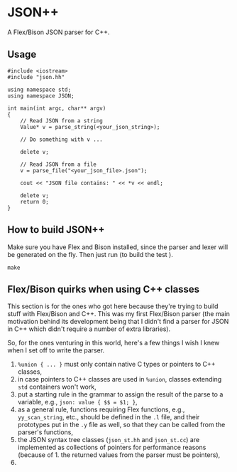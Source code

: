 # JSON++

A Flex/Bison JSON parser for C++.

## Usage

	#include <iostream>
	#include "json.hh"
	
	using namespace std;
	using namespace JSON;
	
	int main(int argc, char** argv)
	{
		// Read JSON from a string
		Value* v = parse_string(<your_json_string>);
        
        // Do something with v ...
        
        delete v;
		
		// Read JSON from a file
		v = parse_file("<your_json_file>.json");
		
		cout << "JSON file contains: " << *v << endl;
		
        delete v;
		return 0;
	}

## How to build JSON++

Make sure you have Flex and Bison installed, since the parser and lexer will be generated on the fly. Then just run (to build the test ).

    make

## Flex/Bison quirks when using C++ classes

This section is for the ones who got here because they're trying to build stuff with Flex/Bison and C++. This was my first Flex/Bison parser (the main motivation behind its development being that I didn't find a parser for JSON in C++ which didn't require a number of extra libraries).

So, for the ones venturing in this world, here's a few things I wish I knew when I set off to write the parser.

1. `%union { ... }` must only contain native C types or pointers to C++ classes,
2. in case pointers to C++ classes are used in `%union`, classes extending `std` containers won't work,
3. put a starting rule in the grammar to assign the result of the parse to a variable, e.g., `json: value { $$ = $1; }`,
4. as a general rule, functions requiring Flex functions, e.g., `yy_scan_string`, etc., should be defined in the `.l` file, and their prototypes put in the `.y` file as well, so that they can be called from the parser's functions,
5. the JSON syntax tree classes (`json_st.hh` and `json_st.cc`) are implemented as collections of pointers for performance reasons (because of 1. the returned values from the parser must be pointers),
6. 